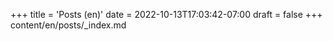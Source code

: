 +++
title = 'Posts (en)'
date = 2022-10-13T17:03:42-07:00
draft = false
+++
content/en/posts/_index.md
